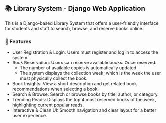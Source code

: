 ## 📚 Library System - Django Web Application

This is a Django-based Library System that offers a user-friendly interface for students and staff to search, browse, and reserve books online.

### 🔑 Features

- User Registration & Login: Users must register and log in to access the system.
- Book Reservation: Users can reserve available books. Once reserved:
  - The number of available copies is automatically updated.
  - The system displays the collection week, which is the week the user must physically collect the book.
- Book Insights: View a short description and get related book recommendations when selecting a book.
- Search & Browse: Search or browse books by title, author, or category.
- Trending Reads: Displays the top 4 most reserved books of the week, highlighting current popular reads.
- Interactive & Clean UI: Smooth navigation and clear layout for a better user experience.
